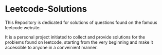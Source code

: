# Leetcode-Solutions
This Repository is dedicated for solutions of questions found on the famous leetcode website.

It is a personal project initiated to collect and provide solutions for the problems found on leetcode, starting from the very beginning and make it accessible to anyone in a conveinient manner.